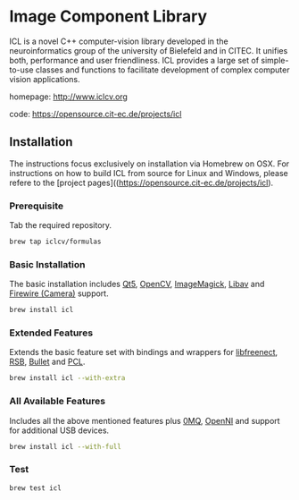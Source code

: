 # Image Component Library

ICL is a novel C++ computer-vision library developed in the neuroinformatics group of the university of Bielefeld and in CITEC. It unifies both, performance and user friendliness. ICL provides a large set of simple-to-use classes and functions to facilitate development of complex computer vision applications.

homepage: http://www.iclcv.org

code: https://opensource.cit-ec.de/projects/icl

## Installation

The instructions focus exclusively on installation via Homebrew on OSX. For instructions on how to build ICL from source for Linux and Windows, please refere to the [project pages]((https://opensource.cit-ec.de/projects/icl).

### Prerequisite

Tab the required repository.

```bash
brew tap iclcv/formulas
```

### Basic Installation

The basic installation includes [Qt5](http://doc.qt.io/qt-5), [OpenCV](http://opencv.org), [ImageMagick](http://www.imagemagick.org), [Libav](https://libav.org/) and [Firewire (Camera)](https://en.wikipedia.org/wiki/IEEE_1394) support.

```bash
brew install icl
```

### Extended Features

Extends the basic feature set with bindings and wrappers for [libfreenect](http://openkinect.org/), [RSB](https://code.cor-lab.org/projects/rsb), [Bullet](http://bulletphysics.org) and [PCL](http://pointclouds.org).

```bash
brew install icl --with-extra
```

### All Available Features

Includes all the above mentioned features plus [0MQ](http://zeromq.org), [OpenNI](https://github.com/OpenNI/OpenNI) and support for additional USB devices.

```bash
brew install icl --with-full
```

### Test

```bash
brew test icl
```
